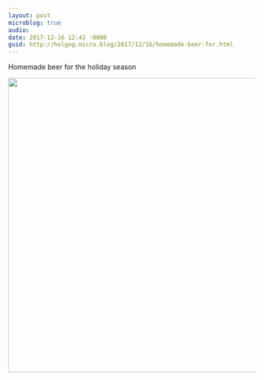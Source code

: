 ```yaml
---
layout: post
microblog: true
audio: 
date: 2017-12-16 12:43 -0000
guid: http://helgeg.micro.blog/2017/12/16/homemade-beer-for.html
---
```

Homemade beer for the holiday season

<img src="http://helgeg.micro.blog/uploads/2017/ab5765d6c3.jpg" width="600" height="600" />
